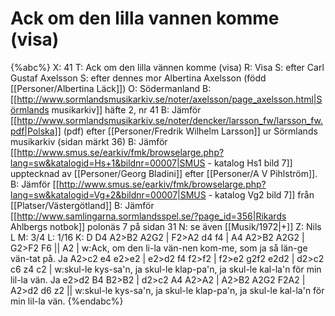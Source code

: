 # Ack om den lilla vannen komme (visa)

{%abc%}
X: 41
T: Ack om den lilla vännen komme (visa)
R: Visa
S: efter Carl Gustaf Axelsson
S: efter dennes mor Albertina Axelsson (född [[Personer/Albertina Läck]])
O: Södermanland
B: [[http://www.sormlandsmusikarkiv.se/noter/axelsson/page_axelsson.html|Sörmlands musikarkiv]] häfte 2, nr 41
B: Jämför [[http://www.sormlandsmusikarkiv.se/noter/dencker/larsson_fw/larsson_fw.pdf|Polska]] (pdf) efter [[Personer/Fredrik Wilhelm Larsson]] ur Sörmlands musikarkiv (sidan märkt 36)
B: Jämför [[http://www.smus.se/earkiv/fmk/browselarge.php?lang=sw&katalogid=Hs+1&bildnr=00007|SMUS - katalog Hs1 bild 7]] upptecknad av [[Personer/Georg Bladini]] efter [[Personer/A V Pihlström]].
B: Jämför [[http://www.smus.se/earkiv/fmk/browselarge.php?lang=sw&katalogid=Vg+2&bildnr=00007|SMUS - katalog Vg2 bild 7]] från [[Platser/Västergötland]]
B: Jämför [[http://www.samlingarna.sormlandsspel.se/?page_id=356|Rikards Ahlbergs notbok]] polonäs 7 på sidan 31
N: se även [[Musik/1972|+]]
Z: Nils L
M: 3/4
L: 1/16
K: D
D4 A2>B2 A2G2 | F2>A2 d4 f4 | A4 A2>B2 A2G2 | G2>F2 F6 || A2 |
w:Ack, om den li-la vän-nen kom-me, som ja så län-ge vän-tat på. Ja 
A2>c2 e4 e2>e2 | e2>d2 f4 f2>f2 | f2>e2 g2f2 e2d2 | d2>c2 c6 z4 c2 |
w:skul-le kys-sa'n, ja skul-le klap-pa'n, ja skul-le kal-la'n för min lil-la vän. Ja 
e2>d2 B4 B2>B2 | d2>c2 A4 A2>A2 | A2>B2 A2G2 F2A2 | A2>d2 d6 z2 ||
w:skul-le kys-sa'n, ja skul-le klap-pa'n, ja skul-le kal-la'n för min lil-la vän. 
{%endabc%}
